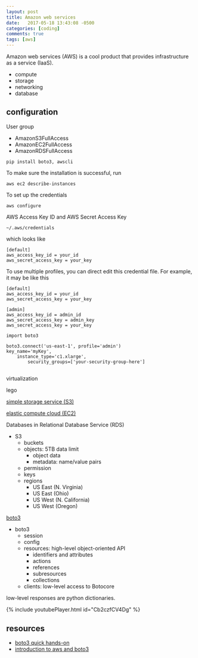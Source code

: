 ```yaml
---
layout: post
title: Amazon web services
date:   2017-05-18 13:43:08 -0500
categories: [coding]
comments: true
tags: [aws]
---
```


Amazon web services (AWS) is a cool product that provides infrastructure as a service (IaaS).

* compute
* storage
* networking
* database


## configuration

User group

* AmazonS3FullAccess
* AmazonEC2FullAccess
* AmazonRDSFullAccess


```
pip install boto3, awscli
```

To make sure the installation is successful, run 

```
aws ec2 describe-instances
```

To set up the credentials

```
aws configure
```

AWS Access Key ID and AWS Secret Access Key

```
~/.aws/credentials
```

which looks like 

```
[default]
aws_access_key_id = your_id
aws_secret_access_key = your_key
```

To use multiple profiles, you can direct edit this credential file. For example, it may be like this

```
[default]
aws_access_key_id = your_id
aws_secret_access_key = your_key

[admin]
aws_access_key_id = admin_id
aws_secret_access_key = admin_key
aws_secret_access_key = your_key
```

```
import boto3

boto3.connect('us-east-1', profile='admin')
key_name='myKey',
    instance_type='c1.xlarge',
        security_groups=['your-security-group-here']
```

## 

virtualization

lego 

[simple storage service (S3)](http://docs.aws.amazon.com/AmazonS3/latest/dev/Welcome.html)

[elastic compute cloud (EC2)](http://docs.aws.amazon.com/AWSEC2/latest/UserGuide/concepts.html)

Databases in Relational Database Service (RDS)

* S3
    * buckets
    * objects: 5TB data limit
        * object data
        * metadata: name/value pairs
    * permission
    * keys
    * regions
        * US East (N. Virginia)
        * US East (Ohio)
        * US West (N. California)
        * US West (Oregon)


[boto3](https://boto3.readthedocs.io/en/latest/)

* boto3
    * session
    * config
    * resources: high-level object-oriented API
        * identifiers and attributes
        * actions
        * references
        * subresources
        * collections
    * clients: low-level access to Botocore

low-level responses are python dictionaries. 

{% include youtubePlayer.html id="Cb2czfCV4Dg" %}

## resources

* [boto3 quick hands-on](https://gist.github.com/iMilnb/0ff71b44026cfd7894f8)
* [introduction to aws and boto3](http://2017.compciv.org/guide/topics/aws/intro-to-aws-boto3.html)
